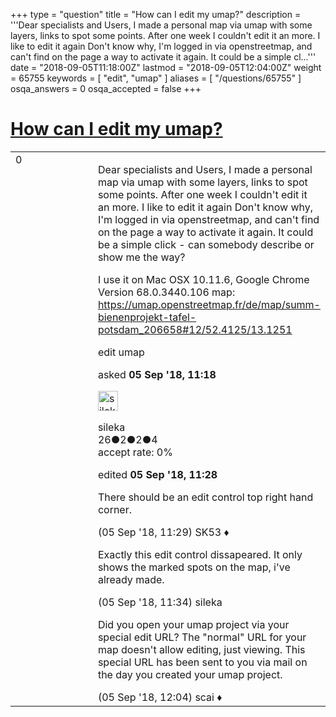 +++
type = "question"
title = "How can I edit my umap?"
description = '''Dear specialists and Users, I made a personal map via umap with some layers, links to spot some points.  After one week I couldn&#x27;t edit it an more.  I like to edit it again Don&#x27;t know why, I&#x27;m logged in via openstreetmap, and can&#x27;t find on the page a way to activate it again. It could be a simple cl...'''
date = "2018-09-05T11:18:00Z"
lastmod = "2018-09-05T12:04:00Z"
weight = 65755
keywords = [ "edit", "umap" ]
aliases = [ "/questions/65755" ]
osqa_answers = 0
osqa_accepted = false
+++

<div class="headNormal">

# [How can I edit my umap?](/questions/65755/how-can-i-edit-my-umap)

</div>

<div id="main-body">

<div id="askform">

<table id="question-table" style="width:100%;">
<colgroup>
<col style="width: 50%" />
<col style="width: 50%" />
</colgroup>
<tbody>
<tr>
<td style="width: 30px; vertical-align: top"><div class="vote-buttons">
<span id="post-65755-upvote" class="ajax-command post-vote up" rel="nofollow" title="I like this post (click again to cancel)"> </span>
<div id="post-65755-score" class="post-score" title="current number of votes">
0
</div>
<span id="post-65755-downvote" class="ajax-command post-vote down" rel="nofollow" title="I dont like this post (click again to cancel)"> </span> <span id="favorite-mark" class="ajax-command favorite-mark" rel="nofollow" title="mark/unmark this question as favorite (click again to cancel)"> </span>
<div id="favorite-count" class="favorite-count">
&#10;</div>
</div></td>
<td><div id="item-right">
<div class="question-body">
<p>Dear specialists and Users, I made a personal map via umap with some layers, links to spot some points. After one week I couldn't edit it an more. I like to edit it again Don't know why, I'm logged in via openstreetmap, and can't find on the page a way to activate it again. It could be a simple click - can somebody describe or show me the way?</p>
<p>I use it on Mac OSX 10.11.6, Google Chrome Version 68.0.3440.106 map: <a href="https://umap.openstreetmap.fr/de/map/summ-bienenprojekt-tafel-potsdam_206658#12/52.4125/13.1251">https://umap.openstreetmap.fr/de/map/summ-bienenprojekt-tafel-potsdam_206658#12/52.4125/13.1251</a></p>
</div>
<div id="question-tags" class="tags-container tags">
<span class="post-tag tag-link-edit" rel="tag" title="see questions tagged &#39;edit&#39;">edit</span> <span class="post-tag tag-link-umap" rel="tag" title="see questions tagged &#39;umap&#39;">umap</span>
</div>
<div id="question-controls" class="post-controls">
&#10;</div>
<div class="post-update-info-container">
<div class="post-update-info post-update-info-user">
<p>asked <strong>05 Sep '18, 11:18</strong></p>
<img src="https://secure.gravatar.com/avatar/6acdbbbd03390d4d5935327a73cf3e34?s=32&amp;d=identicon&amp;r=g" class="gravatar" width="32" height="32" alt="sileka&#39;s gravatar image" />
<p><span>sileka</span><br />
<span class="score" title="26 reputation points">26</span><span title="2 badges"><span class="badge1">●</span><span class="badgecount">2</span></span><span title="2 badges"><span class="silver">●</span><span class="badgecount">2</span></span><span title="4 badges"><span class="bronze">●</span><span class="badgecount">4</span></span><br />
<span class="accept_rate" title="Rate of the user&#39;s accepted answers">accept rate:</span> <span title="sileka has no accepted answers">0%</span></p>
</div>
<div class="post-update-info post-update-info-edited">
<p><span> edited <strong>05 Sep '18, 11:28</strong> </span></p>
</div>
</div>
<div id="comments-container-65755" class="comments-container">
<span id="65756"></span>
<div id="comment-65756" class="comment">
<div id="post-65756-score" class="comment-score">
&#10;</div>
<div class="comment-text">
<p>There should be an edit control top right hand corner.</p>
</div>
<div id="comment-65756-info" class="comment-info">
<span class="comment-age">(05 Sep '18, 11:29)</span> <span class="comment-user userinfo">SK53 ♦</span>
</div>
</div>
<span id="65757"></span>
<div id="comment-65757" class="comment">
<div id="post-65757-score" class="comment-score">
&#10;</div>
<div class="comment-text">
<p>Exactly this edit control dissapeared. It only shows the marked spots on the map, i've already made.</p>
</div>
<div id="comment-65757-info" class="comment-info">
<span class="comment-age">(05 Sep '18, 11:34)</span> <span class="comment-user userinfo">sileka</span>
</div>
</div>
<span id="65758"></span>
<div id="comment-65758" class="comment">
<div id="post-65758-score" class="comment-score">
&#10;</div>
<div class="comment-text">
<p>Did you open your umap project via your special edit URL? The "normal" URL for your map doesn't allow editing, just viewing. This special URL has been sent to you via mail on the day you created your umap project.</p>
</div>
<div id="comment-65758-info" class="comment-info">
<span class="comment-age">(05 Sep '18, 12:04)</span> <span class="comment-user userinfo">scai ♦</span>
</div>
</div>
</div>
<div id="comment-tools-65755" class="comment-tools">
&#10;</div>
<div class="clear">
&#10;</div>
<div id="comment-65755-form-container" class="comment-form-container">
&#10;</div>
<div class="clear">
&#10;</div>
</div></td>
</tr>
</tbody>
</table>

</div>

</div>


